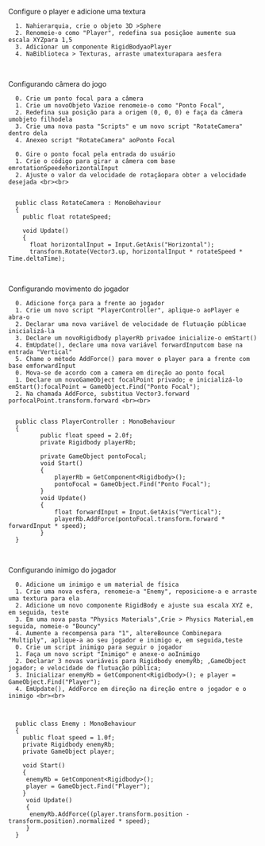 Configure o player e adicione uma textura

      1. Nahierarquia, crie o objeto 3D >Sphere 
      2. Renomeie-o como "Player", redefina sua posiçãoe aumente sua escala XYZpara 1,5
      3. Adicionar um componente RigidBodyaoPlayer 
      4. NaBiblioteca > Texturas, arraste umatexturapara aesfera
<br>

Configurando câmera do jogo

      0. Crie um ponto focal para a câmera
      1. Crie um novoObjeto Vazioe renomeie-o como "Ponto Focal",
      2. Redefina sua posição para a origem (0, 0, 0) e faça da câmera umobjeto filhodela
      3. Crie uma nova pasta "Scripts" e um novo script "RotateCamera" dentro dela
      4. Anexeo script "RotateCamera" aoPonto Focal

      0. Gire o ponto focal pela entrada do usuário
      1. Crie o código para girar a câmera com base emrotationSpeedehorizontalInput
      2. Ajuste o valor da velocidade de rotaçãopara obter a velocidade desejada <br><br>


      public class RotateCamera : MonoBehaviour
      {
        public float rotateSpeed;
        
        void Update()
        {
          float horizontalInput = Input.GetAxis("Horizontal");
          transform.Rotate(Vector3.up, horizontalInput * rotateSpeed * Time.deltaTime);
<br>

Configurando movimento do jogador 

      0. Adicione força para a frente ao jogador
      1. Crie um novo script "PlayerController", aplique-o aoPlayer e abra-o
      2. Declarar uma nova variável de velocidade de flutuação públicae inicializá-la
      3. Declare um novoRigidbody playerRb privadoe inicialize-o emStart()
      4. EmUpdate(), declare uma nova variável forwardInputcom base na entrada "Vertical"
      5. Chame o método AddForce() para mover o player para a frente com base emforwardInput
      0. Mova-se de acordo com a camera em direção ao ponto focal
      1. Declare um novoGameObject focalPoint privado; e inicializá-lo emStart():focalPoint = GameObject.Find("Ponto Focal");
      2. Na chamada AddForce, substitua Vector3.forward porfocalPoint.transform.forward <br><br>


      public class PlayerController : MonoBehaviour
      {
             public float speed = 2.0f;
             private Rigidbody playerRb;

             private GameObject pontoFocal;
             void Start()
             {
                 playerRb = GetComponent<Rigidbody>();
                 pontoFocal = GameObject.Find("Ponto Focal");
             }
             void Update()
             {
                 float forwardInput = Input.GetAxis("Vertical");
                 playerRb.AddForce(pontoFocal.transform.forward * forwardInput * speed);
             }
      }

<br>

Configurando inimigo do jogador

      0. Adicione um inimigo e um material de física
      1. Crie uma nova esfera, renomeie-a "Enemy", reposicione-a e arraste uma textura para ela
      2. Adicione um novo componente RigidBody e ajuste sua escala XYZ e, em seguida, teste
      3. Em uma nova pasta "Physics Materials",Crie > Physics Material,em seguida, nomeie-o "Bouncy"
      4. Aumente a recompensa para "1", altereBounce Combinepara "Multiply", aplique-a ao seu jogador e inimigo e, em seguida,teste 
      0. Crie um script inimigo para seguir o jogador
      1. Faça um novo script "Inimigo" e anexe-o aoInimigo
      2. Declarar 3 novas variáveis para Rigidbody enemyRb; ,GameObject jogador; e velocidade de flutuação pública;
      3. Inicializar enemyRb = GetComponent<Rigidbody>(); e player = GameObject.Find("Player");
      4. EmUpdate(), AddForce em direção na direção entre o jogador e o inimigo <br><br>

   

      public class Enemy : MonoBehaviour
      {
        public float speed = 1.0f;
        private Rigidbody enemyRb;
        private GameObject player;

        void Start()
        {
         enemyRb = GetComponent<Rigidbody>();
         player = GameObject.Find("Player");
        }
         void Update()
         {
          enemyRb.AddForce((player.transform.position - transform.position).normalized * speed);
         }
      }
